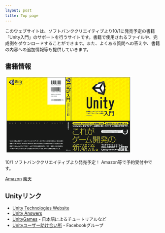 ```yaml
---
layout: post
title: Top page
---
```


このウェブサイトは、ソフトバンククリエイティブより10/1に発売予定の書籍「Unity入門」のサポートを行うサイトです。書籍で使用されるファイルや、完成例をダウンロードすることができます。また、よくある質問への答えや、書籍の内容への追加情報等も提供していきます。

## 書籍情報

![Book Cover](/images/book.png)

10/1 ソフトバンククリエイティブより発売予定！ Amazon等で予約受付中です。

[Amazon](http://www.amazon.co.jp/gp/product/4797365331) [楽天](http://search.books.rakuten.co.jp/bksearch/nm?sv=30&g=000&b=1&sitem=978-4-7973-6533-7)

## Unityリンク

 - [Unity Technologies Website](http://unity3d.com/)
 - [Unity Answers](http://answers.unity3d.com)
 - [UnityGames](http://www.unitygames.jp/) - 日本語によるチュートリアルなど
 - [Unityユーザー助け合い所](https://www.facebook.com/groups/unityuserj/) - Facebookグループ

